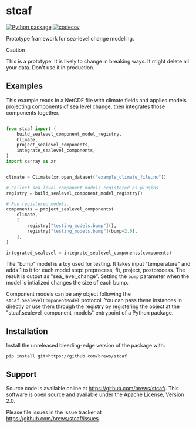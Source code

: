 # stcaf

[![Python package](https://github.com/brews/stcaf/actions/workflows/pythonpackage.yml/badge.svg)](https://github.com/brews/stcaf/actions/workflows/pythonpackage.yml)
[![codecov](https://codecov.io/gh/brews/stcaf/graph/badge.svg?token=6XFLZLFYDY)](https://codecov.io/gh/brews/stcaf)

Prototype framework for sea-level change modeling.

> [!CAUTION]
> This is a prototype. It is likely to change in breaking ways. It might delete all your data. Don't use it in production.

## Examples

This example reads in a NetCDF file with climate fields and applies models projecting components of sea level change, then integrates those components together.

```python

from stcaf import (
    build_sealevel_component_model_registry,
    Climate,
    project_sealevel_components,
    integrate_sealevel_components,
)
import xarray as xr


climate = Climate(xr.open_dataset("example_climate_file.nc"))

# Collect sea level component models registered as plugins.
registry = build_sealevel_component_model_registry()

# Run registered models.
components = project_sealevel_components(
    climate,
    [
        registry["testing_models.bump"](),
        registry["testing_models.bump"](bump=2.0),
    ],
)

integrated_sealevel = integrate_sealevel_components(components)
```
The "bump" model is a toy used for testing. It takes input "temperature" and adds 1 to it for each model step: preprocess, fit, project, postprocess. The result is output as "sea_level_change". Setting the `bump` parameter when the model is intialized changes the size of each bump.

Component models can be any object following the `stcaf.SealevelComponentModel` protocol. You can pass these instances in directly or use them through the registry by registering the object at the "stcaf.sealevel_component_models" entrypoint of a Python package.

## Installation

Install the unreleased bleeding-edge version of the package with:
```
pip install git+https://github.com/brews/stcaf
```

## Support

Source code is available online at https://github.com/brews/stcaf/. This software is open source and available under the Apache License, Version 2.0.

Please file issues in the issue tracker at https://github.com/brews/stcaf/issues.
